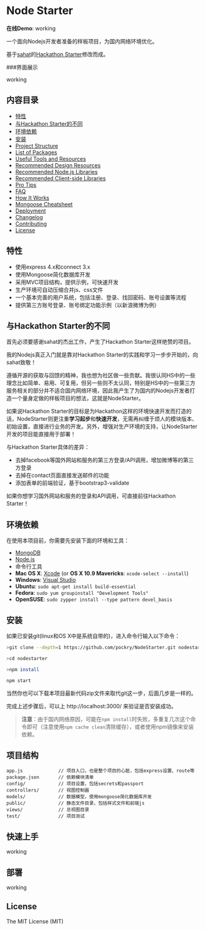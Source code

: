 Node Starter 
=======================

**在线Demo**: working

一个面向Nodejs开发者准备的样板项目，为国内网络环境优化。

基于[sahat](https://github.com/sahat)的[Hackathon Starter](https://github.com/sahat/hackathon-starter)修改而成。

###界面展示

working

内容目录
-----------------

- [特性](#features)
- [与Hackathon Starter的不同](#diff-from-hs)
- [环境依赖](#prerequisites)
- [安装](#Install)
- [Project Structure](#project-structure)
- [List of Packages](#list-of-packages)
- [Useful Tools and Resources](#useful-tools-and-resources)
- [Recommended Design Resources](#recommended-design-resources)
- [Recommended Node.js Libraries](#recommended-nodejs-libraries)
- [Recommended Client-side Libraries](#recommended-client-side-libraries)
- [Pro Tips](#pro-tips)
- [FAQ](#faq)
- [How It Works](#how-it-works-mini-guides)
- [Mongoose Cheatsheet](#mongoose-cheatsheet)
- [Deployment](#deployment)
- [Changelog](#changelog)
- [Contributing](#contributing)
- [License](#license)

特性
--------

* 使用express 4.x和connect 3.x
* 使用Mongoose简化数据库开发
* 采用MVC项目结构，提供示例，可快速开发
* 生产环境可自动压缩合并js、css文件
* 一个基本完善的用户系统，包括注册、登录、找回密码、账号设置等流程
* 提供第三方账号登录、账号绑定功能示例（以新浪微博为例）

与Hackathon Starter的不同
--------

首先必须要感谢sahat的杰出工作，产生了Hackathon Starter这样绝赞的项目。

我的Nodejs真正入门就是靠对Hackathon Starter的实践和学习一步步开始的，向sahat致敬！

遵循开源的获取与回馈的精神，我也想为社区做一些贡献。我很认同HS中的一些理念比如简单、易用、可复用，但另一些则不太认同，特别是HS中的一些第三方服务相关的部分并不适合国内网络环境，因此我产生了为国内的Nodejs开发者打造一个量身定做的样板项目的想法，这就是NodeStarter。

如果说Hackathon Starter的目标是为Hackathon这样的环境快速开发而打造的话，NodeStarter则更注重**学习起步**和**快速开发**，无需再纠缠于烦人的模块版本、初始设置，直接进行业务的开发。另外，增强对生产环境的支持，让NodeStarter开发的项目能直接用于部署！

与Hackathon Starter具体的差异：

* 去掉facebook等国外网站和服务的第三方登录/API调用，增加微博等的第三方登录
* 去掉在contact页面直接发送邮件的功能
* 添加表单的前端验证，基于bootstrap3-validate

如果你想学习国外网站和服务的登录和API调用，可直接前往Hackathon Starter！

环境依赖
-------------

在使用本项目前，你需要先安装下面的环境和工具：
- [MongoDB](http://www.mongodb.org/downloads)
- [Node.js](http://nodejs.org)
- 命令行工具
 - **Mac OS X**: [Xcode](https://itunes.apple.com/us/app/xcode/id497799835?mt=12) (or **OS X 10.9 Mavericks**: `xcode-select --install`)
 - **Windows**: [Visual Studio](http://www.visualstudio.com/downloads/download-visual-studio-vs#d-express-windows-8)
 - **Ubuntu**: `sudo apt-get install build-essential`
 - **Fedora**: `sudo yum groupinstall "Development Tools"`
 - **OpenSUSE**: `sudo zypper install --type pattern devel_basis`

安装
---------------

如果已安装git(linux和OS X中是系统自带的)，进入命令行输入以下命令：

```bash
>git clone --depth=1 https://github.com/pockry/NodeStarter.git nodestarter

>cd nodestarter

>npm install

npm start
```

当然你也可以下载本项目最新代码zip文件来取代git这一步，后面几步是一样的。

完成上述步骤后，可以上  http://localhost:3000/ 来验证是否安装成功。

> **注意**：由于国内网络原因，可能在`npm install`时失败，多重复几次这个命令即可（注意使用`npm cache clean`清除缓存），或者使用npm镜像来安装依赖。


项目结构
-----------------

```
app.js             // 项目入口，也是整个项目的心脏，包括express设置、route等
package.json       // 依赖模块清单
config/            // 项目设置，包括secrets和passport
controllers/       // 视图控制器
models/            // 数据模型，使用mongoose简化数据库开发
public/            // 静态文件目录，包括样式文件和前端js
views/             // 总视图目录
test/              // 项目测试
```


快速上手
---

working

部署
----------

working

License
-------

The MIT License (MIT)
